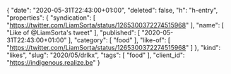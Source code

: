 {
  "date": "2020-05-31T22:43:00+01:00",
  "deleted": false,
  "h": "h-entry",
  "properties": {
    "syndication": [
      "https://twitter.com/LiamSorta/status/1265300372274515968"
    ],
    "name": [
      "Like of @LiamSorta's tweet"
    ],
    "published": [
      "2020-05-31T22:43:00+01:00"
    ],
    "category": [
      "food"
    ],
    "like-of": [
      "https://twitter.com/LiamSorta/status/1265300372274515968"
    ]
  },
  "kind": "likes",
  "slug": "2020/05/drlkx",
  "tags": [
    "food"
  ],
  "client_id": "https://indigenous.realize.be"
}
